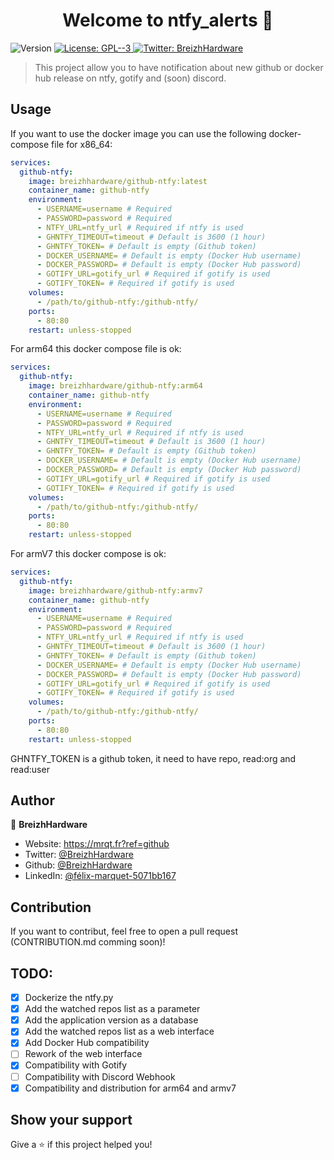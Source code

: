 <h1 align="center">Welcome to ntfy_alerts 👋</h1>
<p>
  <img alt="Version" src="https://img.shields.io/badge/version-1.5-blue.svg?cacheSeconds=2592000" />
  <a href="#" target="_blank">
    <img alt="License: GPL--3" src="https://img.shields.io/badge/License-GPL--3-yellow.svg" />
  </a>
  <a href="https://twitter.com/BreizhHardware" target="_blank">
    <img alt="Twitter: BreizhHardware" src="https://img.shields.io/twitter/follow/BreizhHardware.svg?style=social" />
  </a>
</p>

> This project allow you to have notification about new github or docker hub release on ntfy, gotify and (soon) discord.

## Usage

If you want to use the docker image you can use the following docker-compose file for x86_64:
````yaml
services:
  github-ntfy:
    image: breizhhardware/github-ntfy:latest
    container_name: github-ntfy
    environment:
      - USERNAME=username # Required
      - PASSWORD=password # Required
      - NTFY_URL=ntfy_url # Required if ntfy is used
      - GHNTFY_TIMEOUT=timeout # Default is 3600 (1 hour)
      - GHNTFY_TOKEN= # Default is empty (Github token)
      - DOCKER_USERNAME= # Default is empty (Docker Hub username)
      - DOCKER_PASSWORD= # Default is empty (Docker Hub password)
      - GOTIFY_URL=gotify_url # Required if gotify is used
      - GOTIFY_TOKEN= # Required if gotify is used
    volumes:
      - /path/to/github-ntfy:/github-ntfy/
    ports:
      - 80:80
    restart: unless-stopped
````
For arm64 this docker compose file is ok:
````yaml
services:
  github-ntfy:
    image: breizhhardware/github-ntfy:arm64
    container_name: github-ntfy
    environment:
      - USERNAME=username # Required
      - PASSWORD=password # Required
      - NTFY_URL=ntfy_url # Required if ntfy is used
      - GHNTFY_TIMEOUT=timeout # Default is 3600 (1 hour)
      - GHNTFY_TOKEN= # Default is empty (Github token)
      - DOCKER_USERNAME= # Default is empty (Docker Hub username)
      - DOCKER_PASSWORD= # Default is empty (Docker Hub password)
      - GOTIFY_URL=gotify_url # Required if gotify is used
      - GOTIFY_TOKEN= # Required if gotify is used
    volumes:
      - /path/to/github-ntfy:/github-ntfy/
    ports:
      - 80:80
    restart: unless-stopped
````
For armV7 this docker compose is ok:
````yaml
services:
  github-ntfy:
    image: breizhhardware/github-ntfy:armv7
    container_name: github-ntfy
    environment:
      - USERNAME=username # Required
      - PASSWORD=password # Required
      - NTFY_URL=ntfy_url # Required if ntfy is used
      - GHNTFY_TIMEOUT=timeout # Default is 3600 (1 hour)
      - GHNTFY_TOKEN= # Default is empty (Github token)
      - DOCKER_USERNAME= # Default is empty (Docker Hub username)
      - DOCKER_PASSWORD= # Default is empty (Docker Hub password)
      - GOTIFY_URL=gotify_url # Required if gotify is used
      - GOTIFY_TOKEN= # Required if gotify is used
    volumes:
      - /path/to/github-ntfy:/github-ntfy/
    ports:
      - 80:80
    restart: unless-stopped
````
GHNTFY_TOKEN is a github token, it need to have repo, read:org and read:user

## Author

👤 **BreizhHardware**

* Website: https://mrqt.fr?ref=github
* Twitter: [@BreizhHardware](https://twitter.com/BreizhHardware)
* Github: [@BreizhHardware](https://github.com/BreizhHardware)
* LinkedIn: [@félix-marquet-5071bb167](https://linkedin.com/in/félix-marquet-5071bb167)

## Contribution

If you want to contribut, feel free to open a pull request (CONTRIBUTION.md comming soon)!

## TODO:
- [x] Dockerize the ntfy.py
- [x] Add the watched repos list as a parameter
- [x] Add the application version as a database
- [x] Add the watched repos list as a web interface
- [x] Add Docker Hub compatibility
- [ ] Rework of the web interface
- [x] Compatibility with Gotify
- [ ] Compatibility with Discord Webhook
- [x] Compatibility and distribution for arm64 and armv7

## Show your support

Give a ⭐️ if this project helped you!